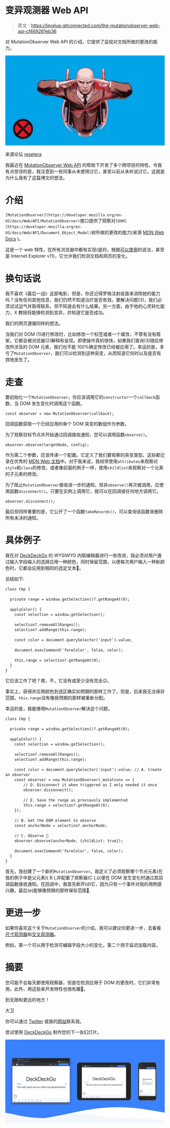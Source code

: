# 变异观测器 Web API

> 原文：<https://levelup.gitconnected.com/the-mutationobserver-web-api-cf469261eb36>

对 MutationObserver Web API 的介绍，它提供了监视对文档所做的更改的能力。

![](img/a2e82ba7147a3ba50da648393cbc6a18.png)

来源论坛 [resetera](https://www.resetera.com/threads/magneto-or-professor-x-who-do-you-side-with-more.291911/)

我最近在 [MutationObserver Web API](https://developer.mozilla.org/en-US/docs/Web/API/MutationObserver) 的帮助下开发了多个跨项目的特性。令我有点惊讶的是，我注意到一些同事从未使用过它，甚至以前从未听说过它。这就是为什么我有了这篇博文的想法。

# 介绍

`[MutationObserver](https://developer.mozilla.org/en-US/docs/Web/API/MutationObserver)`接口提供了观察对`[DOM](https://developer.mozilla.org/en-US/docs/Web/API/Document_Object_Model)`树所做的更改的能力(来源 [MDN Web Docs](https://developer.mozilla.org/en-US/docs/Web/API/MutationObserver) )。

这是一个 web 特性，在所有浏览器中都有实现(是的，根据[可以使用](https://caniuse.com/?search=mutationobserver)的说法，甚至是 Internet Explorer v11)，它允许我们检测文档和网页的变化。

# 换句话说

我不喜欢《最后一战》这部电影，但是，你还记得罗格注射疫苗来消除她的能力吗？没有任何其他信息，我们仍然不知道治疗是否有效。要解决问题(3)，我们必须试试运气并取得联系，但不知道会有什么结果。另一方面，由于他的心灵转化能力，X 教授将能够检测到变异，并知道它是否成功。

我们的网页遵循同样的想法。

当我们对 DOM (1)进行修改时，比如修改一个标签或者一个属性，不管有没有框架，它都会被浏览器(2)解释和呈现。即使操作真的很快，如果我们查询(3)随后修改所涉及的 DOM 元素，我们也不能 100%确定修改已经被应用了。幸运的是，多亏了`MutationObserver`，我们可以检测到这种突变，从而知道它何时以及是否有效地发生了。

# 走查

要初始化一个`MutationObserver`，你应该调用它的`constructor`一个`callback`函数，当 DOM 发生变化时调用这个函数。

```
const observer = new MutationObserver(callback);
```

回调函数获取一个已经应用的单个 DOM 突变的数组作为参数。

为了观察目标节点并开始通过回调接收通知，您可以调用函数`observe()`。

```
observer.observe(targetNode, config);
```

作为第二个参数，应该传递一个配置。它定义了我们要观察的突变类型。这些都记录在优秀的 [MDN Web 文档](https://developer.mozilla.org/en-US/docs/Web/API/MutationObserver/observe)中。对于我来说，我经常使用`attributes`来观察对`style`和`class`的修改，或者像前面的例子一样，使用`childlist`来观察对一个元素的子元素的修改。

为了阻止`MutationObserver`接收进一步的通知，除非`observe()`再次被调用，应使用函数`disconnect()`。只要在实例上调用它，就可以在回调或任何地方调用它。

```
observer.disconnect();
```

最后但同样重要的是，它公开了一个函数`takeRecords()`，可以查询该函数来删除所有未决的通知。

# 具体例子

我在对 [DeckDeckGo](https://deckdeckgo.com) 的 WYSIWYG 内联编辑器进行一些改进，我必须对用户通过输入字段输入的选择应用一种颜色，同时保留范围，以便每次用户输入一种新颜色时，它都会应用到相同的选定文本🤪。

总结如下:

```
class Cmp {

  private range = window.getSelection()?.getRangeAt(0);

  applyColor() {
    const selection = window.getSelection();

    selection?.removeAllRanges();
    selection?.addRange(this.range);

    const color = document.querySelector('input').value;

    document.execCommand('foreColor', false, color);

    this.range = selection?.getRangeAt(0);
  }
}
```

它应该工作了吧？嗯，不，它没有或至少没有完全😉。

事实上，获得并应用颜色到选区确实如预期的那样工作了，但是，后来我无法保存范围，`this.range`没有像我预期的那样被重新分配。

幸运的是，我能够用`MutationObserver`解决这个问题。

```
class Cmp {

  private range = window.getSelection()?.getRangeAt(0);

  applyColor() {
    const selection = window.getSelection();

    selection?.removeAllRanges();
    selection?.addRange(this.range);

    const color = document.querySelector('input').value; // A. Create an observer
    const observer = new MutationObserver(_mutations => {
        // D. Disconnect it when triggered as I only needed it once
        observer.disconnect();

        // E. Save the range as previously implemented
        this.range = selection?.getRangeAt(0);
    });

    // B. Get the DOM element to observe
    const anchorNode = selection?.anchorNode;

    // C. Observe 👀
    observer.observe(anchorNode, {childList: true});

    document.execCommand('foreColor', false, color);
  }
}
```

首先，我创建了一个新的`MutationObserver`。我定义了必须观察哪个节点元素(在我的例子中是父元素)( B ),并配置了观察器(C ),以便在 DOM 发生变化时通过其回调函数接收通知。在回调中，我首先断开(d)它，因为只有一个事件对我的用例感兴趣，最后(e)能够像预期的那样保存范围🥳.

# 更进一步

如果你喜欢这个关于`MutationObserver`的介绍，我可以建议你更进一步，去看看[尺寸观测器](https://developer.mozilla.org/en-US/docs/Web/API/ResizeObserver)和[交叉观测器](https://developer.mozilla.org/en-US/docs/Web/API/IntersectionObserver)。

例如，第一个可以用于检测可编辑字段大小的变化，第二个用于延迟加载内容。

# 摘要

您可能不会每天都使用观察器，但是在检测应用于 DOM 的更改时，它们非常有用。此外，用这些来开发特性也很有趣🤙。

到无限和更远的地方！

大卫

你可以通过 [Twitter](https://twitter.com/daviddalbusco) 或我的[网站](https://daviddalbusco.com/)联系我。

尝试使用 [DeckDeckGo](https://deckdeckgo.com/) 制作您的下一张幻灯片。

[![](img/c10750c018f0c5d1ca890b1188fc0b2b.png)](https://deckdeckgo.com)